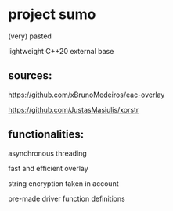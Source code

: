 # project sumo
(very) pasted

lightweight C++20 external base
## sources:
https://github.com/xBrunoMedeiros/eac-overlay

https://github.com/JustasMasiulis/xorstr

## functionalities:
asynchronous threading

fast and efficient overlay

string encryption taken in account

pre-made driver function definitions
